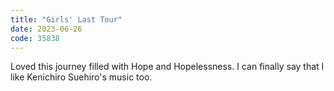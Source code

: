 ```yaml
---
title: "Girls' Last Tour"
date: 2023-06-26
code: 35838
---
```

Loved this journey filled with Hope and Hopelessness. I can finally say that I like Kenichiro Suehiro's music too.